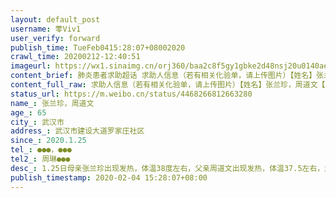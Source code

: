 ```yaml
---
layout: default_post
username: 蕶Viv1
user_verify: forward
publish_time: TueFeb0415:28:07+08002020
crawl_time: 20200212-12:40:51
imageurl: https://wx1.sinaimg.cn/orj360/baa2c8f5gy1gbke2d48nsj20u0140ae5.jpg,https://wx4.sinaimg.cn/orj360/baa2c8f5gy1gbke2df9snj20u0140n0l.jpg,https://wx3.sinaimg.cn/orj360/baa2c8f5gy1gbke488kyrj20u0140n1g.jpg,https://wx4.sinaimg.cn/orj360/baa2c8f5gy1gbke47va7dj20u0140wi7.jpg
content_brief: 肺炎患者求助超话 求助人信息（若有相关化验单，请上传图片）【姓名】张兰珍，周道文【年龄】65【所在城市】武汉市【所在小区、社区】武汉市建设大道罗家庄社区【患病时间】2020.1.25【联系方式】●●●，●●●【其他紧急联系人】周琳●●●【病情描述】 1.25日母亲张兰珍 ...全文
content_full_raw: 求助人信息（若有相关化验单，请上传图片）【姓名】张兰珍，周道文【年龄】65【所在城市】武汉市【所在小区、社区】武汉市建设大道罗家庄社区【患病时间】2020.1.25【联系方式】●●●，●●●【其他紧急联系人】周琳●●●【病情描述】1.25日母亲张兰珍出现发热，体温38度左右，父亲周道文出现发热，体温37.5左右，武汉市已封城，自行在家隔离吃消炎药，几天后病情没有好转，并出现咳嗽，1.28日去医院检查，CT显示肺部已经出现感染，由于没有床位，不收入院，要求回家吃药隔离，从医院回来，到社区做了登记，1.30日晚社区通知送两位老人去集中隔离点，当晚两人在武汉市中原酒店开始隔离。隔离期间体温反复，并出现呼吸困难的症状，期间在隔离点做了核酸测试，一直没出结果。2.3日家属前往隔离点带两人去武汉市长航医院挂急诊输液，并无好转。期间家属四处求助，社区，卫健委，医院，都回复没有床位，2.4日在编辑这条微博的时候接到父亲的电话，母亲已经昏倒在隔离点，现在很是着急，母亲有心脏病，继续这样求救无门，不知可以撑到几时！！
status_url: https://m.weibo.cn/status/4468266812663280
name_: 张兰珍，周道文
age_: 65
city_: 武汉市
address_: 武汉市建设大道罗家庄社区
since_: 2020.1.25
tel_: ●●●，●●●
tel2_: 周琳●●●
desc_: 1.25日母亲张兰珍出现发热，体温38度左右，父亲周道文出现发热，体温37.5左右，武汉市已封城，自行在家隔离吃消炎药，几天后病情没有好转，并出现咳嗽，1.28日去医院检查，CT显示肺部已经出现感染，由于没有床位，不收入院，要求回家吃药隔离，从医院回来，到社区做了登记，1.30日晚社区通知送两位老人去集中隔离点，当晚两人在武汉市中原酒店开始隔离。隔离期间体温反复，并出现呼吸困难的症状，期间在隔离点做了核酸测试，一直没出结果。2.3日家属前往隔离点带两人去武汉市长航医院挂急诊输液，并无好转。期间家属四处求助，社区，卫健委，医院，都回复没有床位，2.4日在编辑这条微博的时候接到父亲的电话，母亲已经昏倒在隔离点，现在很是着急，母亲有心脏病，继续这样求救无门，不知可以撑到几时！！
publish_timestamp: 2020-02-04 15:28:07+08:00
---
```

